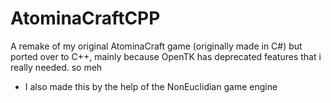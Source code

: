 # AtominaCraftCPP
A remake of my original AtominaCraft game (originally made in C#) but ported over to C++, mainly because OpenTK has deprecated features that i really needed. so meh

- I also made this by the help of the NonEuclidian game engine
